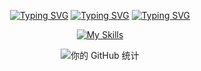 <div align="center">

[![Typing SVG](https://readme-typing-svg.herokuapp.com?font=ZCOOL+KuaiLe&size=40&duration=10&color=842AE6&center=true&multiline=true&repeat=false&lines=%F0%9F%92%A6%E5%91%BC%E5%91%BC%E5%91%BC%EF%BC%9F)](https://git.io/typing-svg)
[![Typing SVG](https://readme-typing-svg.herokuapp.com?font=ZCOOL+KuaiLe&size=40&duration=10&color=E61598&center=true&multiline=true&repeat=false&lines=%F0%9F%92%A2%E5%93%90%E5%93%90%E5%93%90%EF%BC%9F)](https://git.io/typing-svg)
[![Typing SVG](https://readme-typing-svg.herokuapp.com?font=ZCOOL+KuaiLe&size=40&duration=10&color=E61738&center=true&multiline=true&repeat=false&lines=%E2%9D%A4%EF%B8%8F%E5%91%BC%E5%93%90%E5%91%BC%E5%93%90%E5%91%BC%E5%93%90%EF%BC%81)](https://git.io/typing-svg)

[![My Skills](https://skillicons.dev/icons?i=git,github,java,gradle,idea,md,c,cs,cpp,gmail,twitter,ps,pr,unity,vscode,anaconda,py,pycharm,vue,nodejs,ubuntu,windows&perline=11)](https://skillicons.dev)

![你的 GitHub 统计](https://github-readme-stats.vercel.app/api?username=azaneNH37&show_icons=true&theme=radical)
